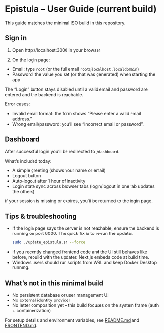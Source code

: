 # Epistula – User Guide (current build)

This guide matches the minimal ISO build in this repository.

## Sign in

1) Open http://localhost:3000 in your browser

2) On the login page:

- Email: type `root` (or the full email `root@localhost.localdomain`)
- Password: the value you set (or that was generated) when starting the app

The “Login” button stays disabled until a valid email and password are entered and the backend is reachable.

Error cases:

- Invalid email format: the form shows “Please enter a valid email address.”
- Wrong email/password: you’ll see “Incorrect email or password”.

## Dashboard

After successful login you’ll be redirected to `/dashboard`.

What’s included today:

- A simple greeting (shows your name or email)
- Logout button
- Auto‑logout after 1 hour of inactivity
- Login state sync across browser tabs (login/logout in one tab updates the others)

If your session is missing or expires, you’ll be returned to the login page.

## Tips & troubleshooting

- If the login page says the server is not reachable, ensure the backend is running on port 8000. The quick fix is to re‑run the updater:
  ```bash
  sudo ./update_epistula.sh --force
  ```
- If you recently changed frontend code and the UI still behaves like before, rebuild with the updater. Next.js embeds code at build time.
- Windows users should run scripts from WSL and keep Docker Desktop running.

## What’s not in this minimal build

- No persistent database or user management UI
- No external identity provider
- No letter composition yet – this build focuses on the system frame (auth + containerization)

For setup details and environment variables, see [README.md](README.md) and [FRONTEND.md](FRONTEND.md).
